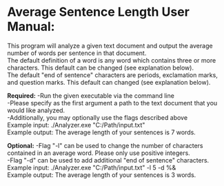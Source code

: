 # **Average Sentence Length User Manual:**

This program will analyze a given text document and output the average number of words per sentence in that document.  
The default definition of a word is any word which contains three or more characters.  This default can be changed (see explanation below).  
The default "end of sentence" characters are periods, exclamation marks, and question marks.  This default can changed (see explanation below).

**Required:**
-Run the given executable via the command line  
-Please specify as the first argument a path to the text document that you would like analyzed.  
-Additionally, you may optionally use the flags described above  
Example input: ./Analyzer.exe "C:/Path/input.txt"  
Example output: The average length of your sentences is 7 words.  

**Optional:**
-Flag "-l" can be used to change the number of characters contained in an average word. Please only use positive integers.  
-Flag "-d" can be used to add additional "end of sentence" characters.  
Example input: ./Analyzer.exe "C:/Path/input.txt" -l 5 -d %&  
Example output: The average length of your sentences is 3 words.  
